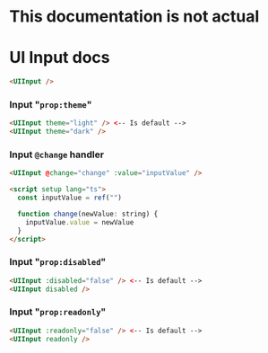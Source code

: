 # This documentation is not actual

# UI Input docs
```html
<UIInput />
```

### Input "`prop:theme`"
```html
<UIInput theme="light" /> <-- Is default -->
<UIInput theme="dark" />
```

### Input `@change` handler
```html
<UIInput @change="change" :value="inputValue" />

<script setup lang="ts">
  const inputValue = ref("")

  function change(newValue: string) {
    inputValue.value = newValue
  }
</script>
```

### Input "`prop:disabled`"
```html
<UIInput :disabled="false" /> <-- Is default -->
<UIInput disabled />
```

### Input "`prop:readonly`"
```html
<UIInput :readonly="false" /> <-- Is default -->
<UIInput readonly />
```